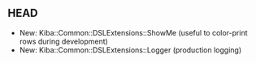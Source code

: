 HEAD
----

- New: Kiba::Common::DSLExtensions::ShowMe (useful to color-print rows during development)
- New: Kiba::Common::DSLExtensions::Logger (production logging)
